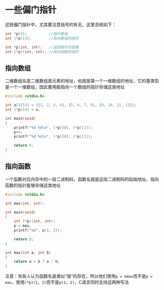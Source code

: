 # 一些偏门指针

这些偏门指针中，尤其要注意括号的有无，这里总结如下：
```c
int *p[4];          //指针数组
int (*p)[4];        //指向数组的指针

int *p(int, int);   //返回指针的函数
int (*p)(int, int); //指向函数的指针
```

## 指向数组

二维数组名是二维数组首元素的地址，也就是第一个一维数组的地址，它的基类型是一个一维数组，因此要用能指向一个数组的指针存储这类地址

```c
#include <stdio.h>

int a[3][4] = {{1, 2, 3, 4}, {5, 6, 7, 8}, {9, 10, 11, 12}};
int (*p)[4] = a;

int main(void)
{
    printf("%d %d\n", (*p)[0], (*p)[1]);
    p++;
    printf("%d %d\n", (*p)[0], (*p)[1]);

    return 0;
}
```

## 指向函数

一个函数对应内存中的一段二进制码，函数名就是这段二进制码的起始地址，指向函数的指针能够存储这类地址

```c
#include <stdio.h>

int max(int, int);

int main(void)
{
    int (*p)(int, int);
    p = max;
    printf("%d", p(1, 2));

    return 0;
}

int max(int a, int b)
{
    return a > b ? a : b;
}
```
注意：有些人认为函数名是类似“值”的存在，所以他们使用`p = &max`而不是`p = max`，使用`(*p)(1, 2)`而不是`p(1, 2)`，C语言同时支持这两种写法